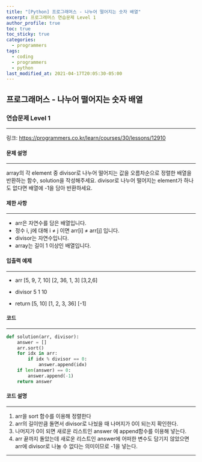 ```yaml
---
title: "[Python] 프로그래머스 - 나누어 떨어지는 숫자 배열"
excerpt: 프로그래머스 연습문제 Level 1
author_profile: true
toc: true
toc_sticky: true
categories: 
  - programmers
tags:
  - coding
  - programmers
  - python
last_modified_at: 2021-04-17T20:05:30-05:00
---
```




## 프로그래머스 - 나누어 떨어지는 숫자 배열



### 연습문제 Level 1

***

링크: <https://programmers.co.kr/learn/courses/30/lessons/12910>



#### 문제 설명

***

array의 각 element 중 divisor로 나누어 떨어지는 값을 오름차순으로 정렬한 배열을 반환하는 함수, solution을 작성해주세요.
divisor로 나누어 떨어지는 element가 하나도 없다면 배열에 -1을 담아 반환하세요.



#### 제한 사항

***

- arr은 자연수를 담은 배열입니다.
- 정수 i, j에 대해 i ≠ j 이면 arr[i] ≠ arr[j] 입니다.
- divisor는 자연수입니다.
- array는 길이 1 이상인 배열입니다.



#### 입출력 예제

***

- arr
[5, 9, 7, 10]
[2, 36, 1, 3]
[3,2,6]

- divisor
5
1
10

- return
[5, 10]
[1, 2, 3, 36]
[-1]


#### 코드

***

```python
def solution(arr, divisor):
    answer = []
    arr.sort()
    for idx in arr:
        if idx % divisor == 0:
            answer.append(idx)
    if len(answer) == 0:
        answer.append(-1)
    return answer
```


#### 코드 설명

***

1. arr을 sort 함수를 이용해 정렬한다
2. arr의 길이만큼 돌면서 divisor로 나눴을 때 나머지가 0이 되는지 확인한다.
3. 나머지가 0이 되면 새로운 리스트인 answer 에 append함수를 이용해 넣는다.
4. arr 끝까지 돌았는데 새로운 리스트인 answer에 어떠한 변수도 담기지 않았으면 arr에 divisor로 나눌 수 없다는 의미이므로 -1을 넣는다.

***

